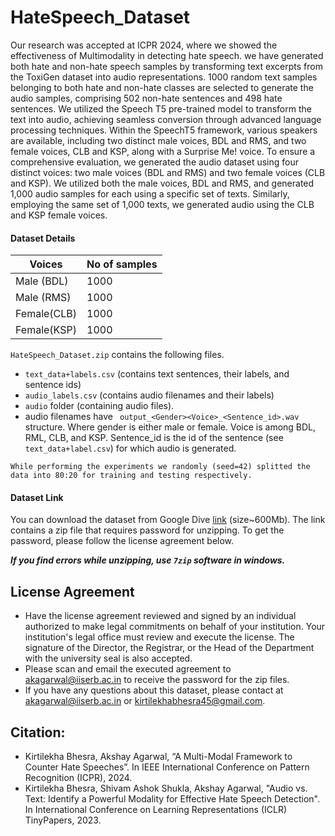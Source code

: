 # HateSpeech_Dataset

Our research was accepted at ICPR 2024, where we showed the effectiveness of Multimodality in detecting hate speech. we have generated both hate and non-hate speech samples by transforming text excerpts from the ToxiGen dataset into audio representations.  1000 random text samples belonging to both hate and non-hate classes are selected to generate the audio samples, comprising 502 non-hate sentences and 498 hate sentences. We utilized the Speech T5 pre-trained model to transform the text into audio, achieving seamless conversion through advanced language processing techniques.  Within the SpeechT5 framework, various speakers are available, including two distinct male voices, BDL and RMS, and two female voices, CLB and KSP, along with a Surprise Me! voice. To ensure a comprehensive evaluation, we generated the audio dataset using four distinct voices: two male voices (BDL and RMS) and two female voices (CLB and KSP). We utilized both the male voices, BDL and RMS, and generated 1,000 audio samples for each using a specific set of texts. Similarly, employing the same set of 1,000 texts, we generated audio using the CLB and KSP female voices.

#### Dataset Details
| **Voices**    | **No of samples** |
|-----------|---------------|
|Male (BDL) |   1000        |
|Male (RMS) |   1000        |
|Female(CLB)|   1000        |
|Female(KSP)|   1000        |

```HateSpeech_Dataset.zip``` contains the following files.
- ```text_data+labels.csv``` (contains text sentences, their labels, and sentence ids)
- ```audio_labels.csv``` (contains audio filenames and their labels)
- ```audio``` folder (containing audio files).
- audio filenames have ``` output_<Gender><Voice>_<Sentence_id>.wav``` structure. Where gender is either male or female. Voice is among BDL, RML, CLB, and KSP. Sentence_id is the id of the sentence (see ```text_data+label.csv```) for which audio is generated.

```While performing the experiments we randomly (seed=42) splitted the data into 80:20 for training and testing respectively.```

#### Dataset Link
You can download the dataset from Google Dive [link](https://drive.google.com/file/d/1lJS1wVrRpBONDio4lGQSNXXZQDMxy8QA/view?usp=sharing) (size~600Mb). The link contains a zip file that requires password for unzipping. To get the password, please follow the license agreement below.

***If you find errors while unzipping, use ```7zip``` software in windows.***

## License Agreement
- Have the license agreement reviewed and signed by an individual authorized to make legal commitments on behalf of your institution. Your institution's legal office must review and execute the license. The signature of the Director, the Registrar, or the Head of the Department with the university seal is also accepted.
- Please scan and email the executed agreement to [akagarwal@iiserb.ac.in](mailto:akagarwal@iiserb.ac.in) to receive the password for the zip files.
- If you have any questions about this dataset, please contact at [akagarwal@iiserb.ac.in](mailto:akagarwal@iiserb.ac.in) or [kirtilekhabhesra45@gmail.com](mailto:kirtilekhabhesra45@gmail.com).

## Citation:
- Kirtilekha Bhesra, Akshay Agarwal, “A Multi-Modal Framework to Counter Hate Speeches”. In IEEE International Conference on Pattern Recognition (ICPR), 2024.
- Kirtilekha Bhesra, Shivam Ashok Shukla, Akshay Agarwal, "Audio vs. Text: Identify a Powerful Modality for Effective Hate Speech Detection". In International Conference on Learning Representations (ICLR) TinyPapers, 2023.

